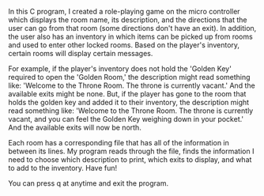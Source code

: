 In this C program, I created a role-playing game on the micro controller which displays the room name, its description, and the directions that the user can go from that room (some directions don't have an exit). In addition, the user also has an inventory in which items can be picked up from rooms and used to enter other locked rooms. Based on the player's inventory, certain rooms will display certain messages.

For example, if the player's inventory does not hold the 'Golden Key' required to open the 'Golden Room,' the description might read something like: 'Welcome to the Throne Room. The throne is currently vacant.' And the available exits might be none. But, if the player has gone to the room that holds the golden key and added it to their inventory, the description might read something like: 'Welcome to the Throne Room. The throne is currently vacant, and you can feel the Golden Key weighing down in your pocket.' And the available exits will now be north. 

Each room has a corresponding file that has all of the information in between its lines. My program reads through the file, finds the information I need to choose which description to print, which exits to display, and what to add to the inventory. Have fun!

You can press q at anytime and exit the program.


